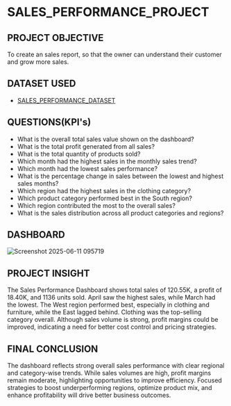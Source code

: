 # SALES_PERFORMANCE_PROJECT

## PROJECT OBJECTIVE
To create an sales report, so that the owner can understand their customer and grow more sales.

## DATASET USED
- <a href="https://github.com/janvijoshi93/SALES_PERFORMANCE_PROJECT/blob/main/Sales_Data_Dataset.xlsx">SALES_PERFORMANCE_DATASET</a>

## QUESTIONS(KPI's)
- What is the overall total sales value shown on the dashboard?
- What is the total profit generated from all sales?
- What is the total quantity of products sold?
- Which month had the highest sales in the monthly sales trend?
- Which month had the lowest sales performance?
- What is the percentage change in sales between the lowest and highest sales months?
- Which region had the highest sales in the clothing category?
- Which product category performed best in the South region?
- Which region contributed the most to the overall sales?
- What is the sales distribution across all product categories and regions?

## DASHBOARD
![Screenshot 2025-06-11 095719](https://github.com/user-attachments/assets/ee805ccf-f85f-461a-b3a4-f766ff81737b)

## PROJECT INSIGHT
The Sales Performance Dashboard shows total sales of 120.55K, a profit of 18.40K, and 1136 units sold. April saw the highest sales, while March had the lowest. The West region performed best, especially in clothing and furniture, while the East lagged behind. Clothing was the top-selling category overall. Although sales volume is strong, profit margins could be improved, indicating a need for better cost control and pricing strategies.

## FINAL CONCLUSION
The dashboard reflects strong overall sales performance with clear regional and category-wise trends. While sales volumes are high, profit margins remain moderate, highlighting opportunities to improve efficiency. Focused strategies to boost underperforming regions, optimize product mix, and enhance profitability will drive better business outcomes.

